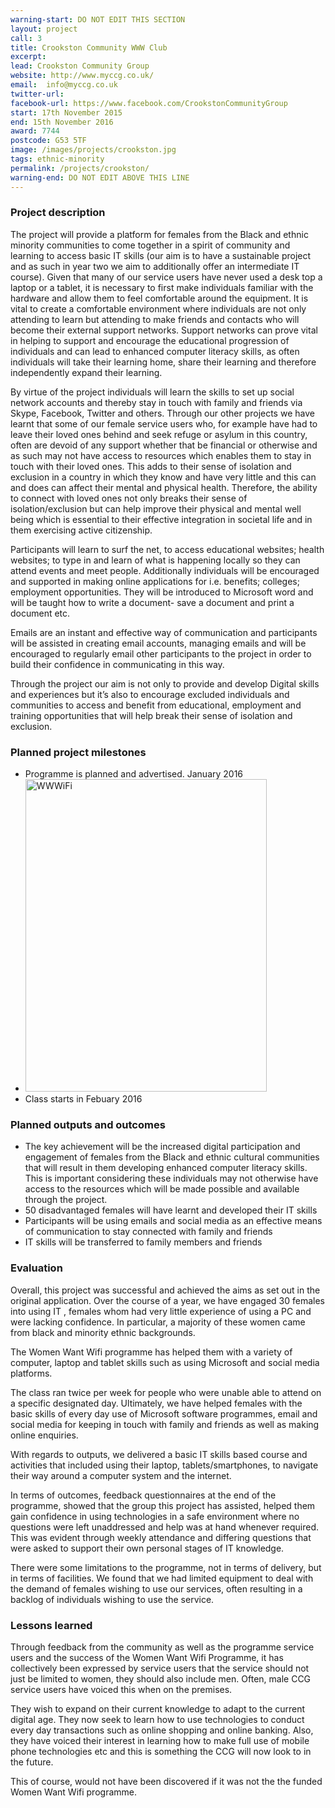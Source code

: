 ```yaml
---
warning-start: DO NOT EDIT THIS SECTION
layout: project
call: 3
title: Crookston Community WWW Club
excerpt:
lead: Crookston Community Group
website: http://www.myccg.co.uk/
email:  info@myccg.co.uk
twitter-url:
facebook-url: https://www.facebook.com/CrookstonCommunityGroup
start: 17th November 2015
end: 15th November 2016
award: 7744
postcode: G53 5TF
image: /images/projects/crookston.jpg
tags: ethnic-minority
permalink: /projects/crookston/
warning-end: DO NOT EDIT ABOVE THIS LINE
---
```


### Project description

The project will provide a platform for females from the Black and ethnic minority communities to come together in a spirit of community and learning to access basic IT skills (our aim is to have a sustainable project and as such in year two we aim to additionally offer an intermediate IT course). Given that many of our service users have never used a desk top a laptop or a tablet, it is necessary to first make individuals familiar with the hardware and allow them to feel comfortable around the equipment. It is vital to create a comfortable environment where individuals are not only attending to learn but attending to make friends and contacts who will become their external support networks. Support networks can prove vital in helping to support and encourage the educational progression of individuals and can lead to enhanced computer literacy skills, as often individuals will take their learning home, share their learning and therefore independently expand their learning.

By virtue of the project individuals will learn the skills to set up social network accounts and thereby stay in touch with family and friends via Skype, Facebook, Twitter and others. Through our other projects we have learnt that some of our female service users who, for example have had to leave their loved ones behind and seek refuge or asylum in this country, often are devoid of any support whether that be financial or otherwise and as such may not have access to resources which enables them to stay in touch with their loved ones. This adds to their sense of isolation and exclusion in a country in which they know and have very little and this can and does can affect their mental and physical health. Therefore, the ability to connect with loved ones not only breaks their sense of isolation/exclusion but can help improve their physical and mental well being which is essential to their effective integration in societal life and in them exercising active citizenship.

Participants will learn to surf the net, to access educational websites; health websites; to type in and learn of what is happening locally so they can attend events and meet people. Additionally individuals will be encouraged and supported in making online applications for i.e. benefits; colleges; employment opportunities. They will be introduced to Microsoft word and will be taught how to write a document- save a document and print a document etc.

Emails are an instant and effective way of communication and participants will be assisted in creating email accounts, managing emails and will be encouraged to regularly email other participants to the project in order to build their confidence in communicating in this way.

Through the project our aim is not only to provide and develop Digital skills and experiences but it’s also to encourage excluded individuals and communities to access and benefit from educational, employment and training opportunities that will help break their sense of isolation and exclusion.

### Planned project milestones

* Programme is planned and advertised. January 2016
* <a data-flickr-embed="true"  href="https://www.flickr.com/photos/140196745@N07/24936319075/in/dateposted-public/" title="WWWiFi"><img src="https://farm2.staticflickr.com/1568/24936319075_dd41f69b39.jpg" width="386" height="500" alt="WWWiFi"></a><script async src="//embedr.flickr.com/assets/client-code.js" charset="utf-8"></script>
* Class starts in Febuary 2016

### Planned outputs and outcomes

* The key achievement will be the increased digital participation and engagement of females from the Black and ethnic cultural communities that will result in them developing enhanced computer literacy skills. This is important considering these individuals may not otherwise have access to the resources which will be made possible and available through the project.
* 50 disadvantaged females will have learnt and developed their IT skills
* Participants will be using emails and social media as an effective means of communication to stay connected with family and friends
* IT skills will be transferred to family members and friends


### Evaluation

Overall,  this project was successful and achieved the aims as set out in the original application. Over the course of a year, we have engaged 30 females into using IT , females whom had very little experience of using a PC and were lacking confidence. In particular, a majority of these women came from black and minority ethnic backgrounds.

The Women Want Wifi programme has helped them with a variety of  computer, laptop and tablet skills such as using Microsoft and social media platforms.

The class ran twice per week for people who were unable able to attend on a specific designated day. Ultimately, we have helped females with the basic skills of every day use of Microsoft software programmes, email and social media for keeping in touch with family and friends as well as making online enquiries.  

With regards to outputs, we delivered a basic IT skills based course and activities that included using their laptop, tablets/smartphones, to navigate their way around a computer system and the internet. 
 
In terms of outcomes, feedback questionnaires at the end of the programme, showed that  the group this project has assisted, helped them gain confidence in using technologies in a safe environment where no questions were left unaddressed and help was at hand whenever required. This was evident through weekly attendance and differing questions that were asked to support their own personal stages of IT knowledge.  

There were some limitations to the programme, not in terms of delivery, but in terms of facilities. We found that we had limited equipment to deal with the demand of females wishing to use our services, often resulting in a backlog of individuals wishing to use the service.  


### Lessons learned

Through feedback from the community as well as the programme service users and the success of the Women Want Wifi Programme, it has collectively been expressed by service users that the service should not just be limited to women, they should also include men. Often, male CCG service users have voiced this when on the premises.

They wish to expand on their current knowledge to adapt to the current digital age. They now seek to learn how to use technologies to conduct every day transactions such as online shopping and online banking. Also, they have voiced their interest in learning how to make full use of mobile phone technologies etc and this is something the CCG will now look to in the future. 

This of course, would not have been discovered if it was not the the funded Women Want Wifi programme. 


